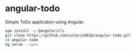 # angular-todo

Simple ToDo application using Angular.

```bash
npm install -g @angular/cli
git clone https://github.com/solaris0616/angular-todo.git
cd angular-todo
ng serve --open
```
